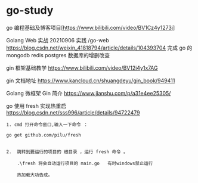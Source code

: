 # go-study

go 编程基础及博客项目[https://www.bilibili.com/video/BV1Cz4y1273j]

Golang Web 实战
20210906 实践
/go-web
https://blog.csdn.net/weixin_41818794/article/details/104393704
完成 go 的 mongodb redis postgres 数据库的增删改查

gin 框架基础教学
https://www.bilibili.com/video/BV12i4y1x7AG

gin 文档地址
https://www.kancloud.cn/shuangdeyu/gin_book/949411

Golang 微框架 Gin 简介
https://www.jianshu.com/p/a31e4ee25305/

go 使用 fresh 实现热重启
https://blog.csdn.net/sss996/article/details/94722479

```
1. cmd 打开命令窗口,输入一下命令 ：

go get github.com/pilu/fresh


2.  跳转到要运行的项目的 根目录 ，运行 fresh 命令 。

    .\fresh 将会自动运行项目的 main.go   有时windows禁止运行

    热加载大功告成。
```
